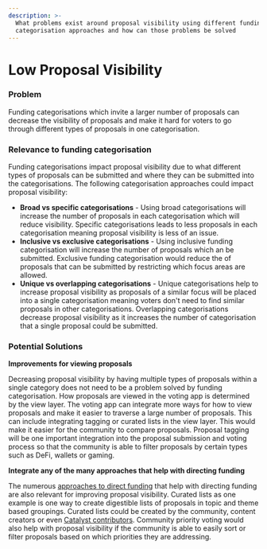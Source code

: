 ```yaml
---
description: >-
  What problems exist around proposal visibility using different funding
  categorisation approaches and how can those problems be solved
---
```


# Low Proposal Visibility

### Problem

Funding categorisations which invite a larger number of proposals can decrease the visibility of proposals and make it hard for voters to go through different types of proposals in one categorisation.



### **Relevance to funding categorisation**

Funding categorisations impact proposal visibility due to what different types of proposals can be submitted and where they can be submitted into the categorisations. The following categorisation approaches could impact proposal visibility:

* **Broad vs specific categorisations** - Using broad categorisations will increase the number of proposals in each categorisation which will reduce visibility. Specific categorisations leads to less proposals in each categorisation meaning proposal visibility is less of an issue.
* **Inclusive vs exclusive categorisations** - Using inclusive funding categorisation will increase the number of proposals which an be submitted. Exclusive funding categorisation would reduce the of proposals that can be submitted by restricting which focus areas are allowed.
* **Unique vs overlapping categorisations** - Unique categorisations help to increase proposal visibility as proposals of a similar focus will be placed into a single categorisation meaning voters don't need to find similar proposals in other categorisations. Overlapping categorisations decrease proposal visibility as it increases the number of categorisation that a single proposal could be submitted.



### Potential Solutions



**Improvements for viewing proposals**

Decreasing proposal visibility by having multiple types of proposals within a single category does not need to be a problem solved by funding categorisation. How proposals are viewed in the voting app is determined by the view layer. The voting app can integrate more ways for how to view proposals and make it easier to traverse a large number of proposals. This can include integrating tagging or curated lists in the view layer. This would make it easier for the community to compare proposals. Proposal tagging will be one important integration into the proposal submission and voting process so that the community is able to filter proposals by certain types such as DeFi, wallets or gaming.&#x20;



**Integrate any of the many approaches that help with directing funding**

The numerous [approaches to direct funding](../../categorisation-analysis/approaches-for-directing-funding.md) that help with directing funding are also relevant for improving proposal visibility. Curated lists as one example is one way to create digestible lists of proposals in topic and theme based groupings. Curated lists could be created by the community, content creators or even [Catalyst contributors](https://app.gitbook.com/o/Pr76HeHUxsbctwx0OULs/s/j1kv4hiNJHn5g0WEyrK5/). Community priority voting would also help with proposal visibility if the community is able to easily sort or filter proposals based on which priorities they are addressing.
